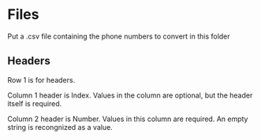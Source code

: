 # Files

Put a .csv file containing the phone numbers to convert in this folder

## Headers
Row 1 is for headers.

Column 1 header is Index. Values in the column are optional, but the header itself is required.

Column 2 header is Number. Values in this column are required. An empty string is recongnized as a value.